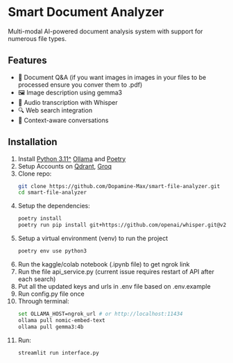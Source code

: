 # Smart Document Analyzer

Multi-modal AI-powered document analysis system with support for numerous file types.

## Features
- 📄 Document Q&A (if you want images in images in your files to be processed ensure you conver them to .pdf)
- 🖼️ Image description using gemma3
- 🎤 Audio transcription with Whisper
- 🔍 Web search integration
- 🧠 Context-aware conversations

## Installation
1. Install [Python 3.11^](https://www.python.org/downloads/) [Ollama](https://ollama.com/download/windows) and [Poetry](https://python-poetry.org/docs/#installing-with-the-official-installer)
2. Setup Accounts on [Qdrant](https://qdrant.tech), [Groq](https://groq.com)    
3. Clone repo:
   ```bash
   git clone https://github.com/Dopamine-Max/smart-file-analyzer.git
   cd smart-file-analyzer
   ```
4. Setup the dependencies:
    ```bash
    poetry install
    poetry run pip install git+https://github.com/openai/whisper.git@v20231117
    ```
5. Setup a virtual environment (venv) to run the project
    ```bash
    poetry env use python3
    ```
5. Run the kaggle/colab notebook (.ipynb file) to get ngrok link
6. Run the file api_service.py (current issue requires restart of API after each search)
7. Put all the updated keys and urls in .env file based on .env.example
8. Run config.py file once
9. Through terminal:
    ```bash
    set OLLAMA_HOST=ngrok_url # or http://localhost:11434
    ollama pull nomic-embed-text
    ollama pull gemma3:4b
    ```
10. Run:
    ```bash
    streamlit run interface.py
    ```
